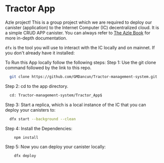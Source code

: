 # Tractor App

Azle project! This is a group project which we are required to deploy our canister (application) to the Internet Computer (IC) decentralized cloud. 
It is a simple CRUD APP canister. You can always refer to [The Azle Book](https://demergent-labs.github.io/azle/) for more in-depth documentation.

`dfx` is the tool you will use to interact with the IC locally and on mainnet. If you don't already have it installed:


To Run this App locally follow the following steps:
Step 1: Use the git clone command followed by the link to this repo.
```bash
  git clone https://github.com/GMDancun/Tractor-management-system.git
```

Step 2: cd to the app directory.
```bash
  cd: Tractor-management-system/Tractor_App$
```

Step 3: Start a replica, which is a local instance of the IC that you can deploy your canisters to:
```bash
  dfx start --background --clean
```

Step 4: Install the Dependencies:
```bash
    npm install
```

Step 5: Now you can deploy your canister locally:
```bash
    dfx deploy
```

